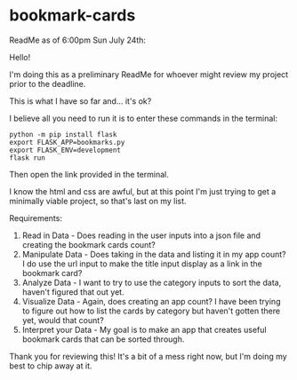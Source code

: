 # bookmark-cards

ReadMe as of 6:00pm Sun July 24th:

Hello!

I'm doing this as a preliminary ReadMe for whoever might review my project prior to the deadline.

This is what I have so far and... it's ok?

I believe all you need to run it is to enter these commands in the terminal:

    python -m pip install flask
    export FLASK_APP=bookmarks.py
    export FLASK_ENV=development
    flask run

Then open the link provided in the terminal.

I know the html and css are awful, but at this point I'm just trying to get a minimally viable project, so that's last on my list.

Requirements:
1. Read in Data - Does reading in the user inputs into a json file and creating the bookmark cards count?
2. Manipulate Data - Does taking in the data and listing it in my app count? I do use the url input to make the title input display as a link in the bookmark card?
3. Analyze Data - I want to try to use the category inputs to sort the data, haven't figured that out yet.
4. Visualize Data - Again, does creating an app count? I have been trying to figure out how to list the cards by category but haven't gotten there yet, would that count?
5. Interpret your Data - My goal is to make an app that creates useful bookmark cards that can be sorted through.


Thank you for reviewing this!  It's a bit of a mess right now, but I'm doing my best to chip away at it.